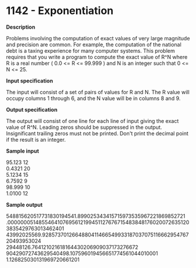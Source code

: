 # 1142 - Exponentiation

**Description**

Problems involving the computation of exact values of very large magnitude and precision are common. For example, the computation of the national debt is a taxing experience for many computer systems. This problem requires that you write a program to compute the exact value of R^N where R is a real number ( 0.0 <= R <= 99.999 ) and N is an integer such that 0 <= N <= 25.

**Input specification**

The input will consist of a set of pairs of values for R and N. The R value will occupy columns 1 through 6, and the N value will be in columns 8 and 9.

**Output specification**

The output will consist of one line for each line of input giving the exact value of R^N. Leading zeros should be suppressed in the output. Insignificant trailing zeros must not be printed. Don't print the decimal point if the result is an integer.

**Sample input**
<br/>

95.123 12<br/>
0.4321 20<br/>
5.1234 15<br/>
6.7592 9<br/>
98.999 10<br/>
1.0100 12<br/>

**Sample output**
<br/>

548815620517731830194541.899025343415715973535967221869852721<br/>
.00000005148554641076956121994511276767154838481760200726351203835429763013462401<br/>
43992025569.928573701266488041146654993318703707511666295476720493953024<br/>
29448126.764121021618164430206909037173276672<br/>
90429072743629540498.107596019456651774561044010001<br/>
1.126825030131969720661201<br/>